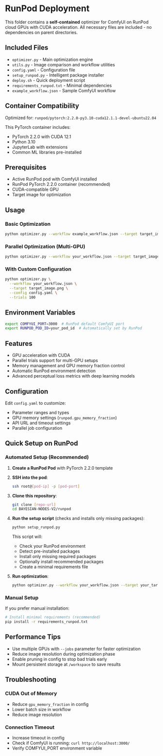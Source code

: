 # RunPod Deployment

This folder contains a **self-contained** optimizer for ComfyUI on RunPod cloud GPUs with CUDA acceleration. All necessary files are included - no dependencies on parent directories.

## Included Files

- `optimizer.py` - Main optimization engine
- `utils.py` - Image comparison and workflow utilities
- `config.yaml` - Configuration file
- `setup_runpod.py` - Intelligent package installer
- `deploy.sh` - Quick deployment script
- `requirements_runpod.txt` - Minimal dependencies
- `example_workflow.json` - Sample ComfyUI workflow

## Container Compatibility

Optimized for: `runpod/pytorch:2.2.0-py3.10-cuda12.1.1-devel-ubuntu22.04`

This PyTorch container includes:
- PyTorch 2.2.0 with CUDA 12.1
- Python 3.10
- JupyterLab with extensions
- Common ML libraries pre-installed

## Prerequisites

- Active RunPod pod with ComfyUI installed
- RunPod PyTorch 2.2.0 container (recommended)
- CUDA-compatible GPU
- Target image for optimization

## Usage

### Basic Optimization
```bash
python optimizer.py --workflow example_workflow.json --target target_image.png
```

### Parallel Optimization (Multi-GPU)
```bash
python optimizer.py --workflow your_workflow.json --target target_image.png --jobs 4
```

### With Custom Configuration
```bash
python optimizer.py \
  --workflow your_workflow.json \
  --target target_image.png \
  --config config.yaml \
  --trials 100
```

## Environment Variables

```bash
export COMFYUI_PORT=3000  # RunPod default ComfyUI port
export RUNPOD_POD_ID=your_pod_id  # Automatically set by RunPod
```

## Features

- GPU acceleration with CUDA
- Parallel trials support for multi-GPU setups
- Memory management and GPU memory fraction control
- Automatic RunPod environment detection
- Advanced perceptual loss metrics with deep learning models

## Configuration

Edit `config.yaml` to customize:
- Parameter ranges and types
- GPU memory settings (`runpod.gpu_memory_fraction`)
- API URL and timeout settings
- Parallel job configuration

## Quick Setup on RunPod

### Automated Setup (Recommended)

1. **Create a RunPod Pod** with PyTorch 2.2.0 template
2. **SSH into the pod**:
   ```bash
   ssh root@[pod-ip] -p [pod-port]
   ```
3. **Clone this repository**:
   ```bash
   git clone [repo-url]
   cd BAYESIAN-NODES-V2/runpod
   ```
4. **Run the setup script** (checks and installs only missing packages):
   ```bash
   python setup_runpod.py
   ```
   This script will:
   - Check your RunPod environment
   - Detect pre-installed packages
   - Install only missing required packages
   - Optionally install recommended packages
   - Create a minimal requirements file

5. **Run optimization**:
   ```bash
   python optimizer.py --workflow your_workflow.json --target your_target.png
   ```

### Manual Setup

If you prefer manual installation:
```bash
# Install minimal requirements (recommended)
pip install -r requirements_runpod.txt
```

## Performance Tips

- Use multiple GPUs with `--jobs` parameter for faster optimization
- Reduce image resolution during optimization phase
- Enable pruning in config to stop bad trials early
- Mount persistent storage at `/workspace` to save results

## Troubleshooting

### CUDA Out of Memory
- Reduce `gpu_memory_fraction` in config
- Lower batch size in workflow
- Reduce image resolution

### Connection Timeout
- Increase timeout in config
- Check if ComfyUI is running: `curl http://localhost:3000/`
- Verify COMFYUI_PORT environment variable